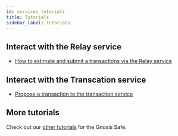 ```yaml
---
id: services_tutorials
title: Tutorials
sidebar_label: Tutorials
---
```


## Interact with the Relay service

- [How to estimate and submit a transactions via the Relay service](https://github.com/gnosis/safe-demo)

## Interact with the Transcation service

- [Propose a transaction to the transaction service](txservicetutorial1)
    
## More tutorials
        
Check out our [other tutorials](tutorials) for the Gnosis Safe.

